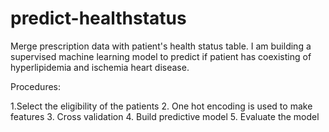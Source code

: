 # predict-healthstatus

Merge prescription data with patient's health status table. I am building a supervised machine learning model to predict if patient has coexisting of hyperlipidemia and ischemia heart disease.

Procedures:

1.Select the eligibility of the patients
2. One hot encoding is used to make features
3. Cross validation
4. Build predictive model
5. Evaluate the model
